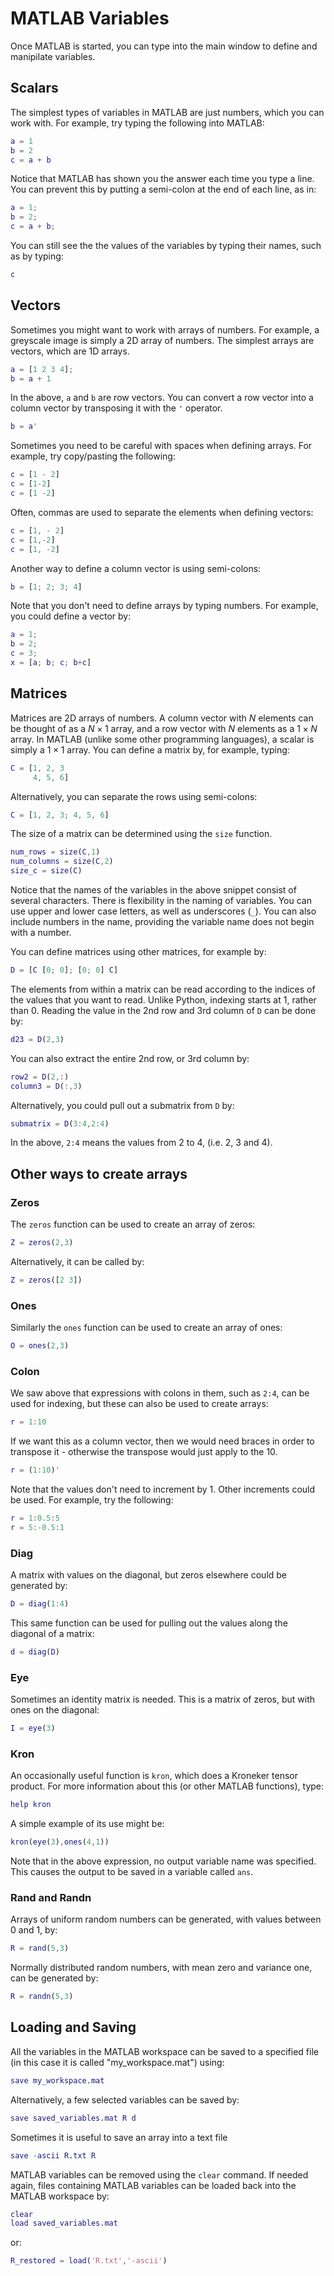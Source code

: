 # MATLAB Variables
Once MATLAB is started, you can type into the main window to define and manipilate variables.

## Scalars

The simplest types of variables in MATLAB are just numbers, which you can work with.
For example, try typing the following into MATLAB:
```matlab
a = 1
b = 2
c = a + b
```

Notice that MATLAB has shown you the answer each time you type a line.
You can prevent this by putting a semi-colon at the end of each line, as in:
```matlab
a = 1;
b = 2;
c = a + b;
```

You can still see the the values of the variables by typing their names, such as by typing:
```matlab
c
```

## Vectors

Sometimes you might want to work with arrays of numbers.
For example, a greyscale image is simply a 2D array of numbers.
The simplest arrays are vectors, which are 1D arrays.
```matlab
a = [1 2 3 4];
b = a + 1
```

In the above, ``a`` and ``b`` are row vectors.
You can convert a row vector into a column vector by transposing it with the `` ' `` operator.
```matlab
b = a'
```

Sometimes you need to be careful with spaces when defining arrays.
For example, try copy/pasting the following:
```matlab
c = [1 - 2]
c = [1-2]
c = [1 -2]
```
Often, commas are used to separate the elements when defining vectors:
```matlab
c = [1, - 2]
c = [1,-2]
c = [1, -2]
```

Another way to define a column vector is using semi-colons:
```matlab
b = [1; 2; 3; 4]
```

Note that you don't need to define arrays by typing numbers.
For example, you could define a vector by:
```matlab
a = 1;
b = 2;
c = 3;
x = [a; b; c; b+c]
```

## Matrices

Matrices are 2D arrays of numbers.
A column vector with $N$ elements can be thought of as a $N \times 1$ array, and a row vector with $N$ elements as a $1 \times N$ array.
In MATLAB (unlike some other programming languages), a scalar is simply a $1 \times 1$ array.
You can define a matrix by, for example, typing:
```matlab
C = [1, 2, 3
     4, 5, 6]
```
Alternatively, you can separate the rows using semi-colons:
```matlab
C = [1, 2, 3; 4, 5, 6]
```

The size of a matrix can be determined using the ``size`` function.
```matlab
num_rows = size(C,1)
num_columns = size(C,2)
size_c = size(C)
```
Notice that the names of the variables in the above snippet consist of several characters.
There is flexibility in the naming of variables.  You can use upper and lower case letters, as well as underscores (``_``).
You can also include numbers in the name, providing the variable name does not begin with a number.

You can define matrices using other matrices, for example by:
```matlab
D = [C [0; 0]; [0; 0] C]
```

The elements from within a matrix can be read according to the indices of the values that you want to read.
Unlike Python, indexing starts at 1, rather than 0.
Reading the value in the 2nd row and 3rd column of ``D`` can be done by:
```matlab
d23 = D(2,3)
```
You can also extract the entire 2nd row, or 3rd column by:
```matlab
row2 = D(2,:)
column3 = D(:,3)
```

Alternatively, you could pull out a submatrix from ``D`` by:
```matlab
submatrix = D(3:4,2:4)
```
In the above, ``2:4`` means the values from 2 to 4, (i.e. 2, 3 and 4).

## Other ways to create arrays
### Zeros
The ``zeros`` function can be used to create an array of zeros:
```matlab
Z = zeros(2,3)
```
Alternatively, it can be called by:
```matlab
Z = zeros([2 3])
```
### Ones
Similarly the ``ones`` function can be used to create an array of ones:
```matlab
O = ones(2,3)
```
### Colon
We saw above that expressions with colons in them, such as ``2:4``, can be used for indexing, but these can also be used to create arrays:
```matlab
r = 1:10
```
If we want this as a column vector, then we would need braces in order to transpose it - otherwise the transpose would just apply to the 10.
```matlab
r = (1:10)'
```

Note that the values don't need to increment by 1. Other increments could be used. For example, try the following:
```matlab
r = 1:0.5:5
r = 5:-0.5:1
```

### Diag
A matrix with values on the diagonal, but zeros elsewhere could be generated by:
```matlab
D = diag(1:4)
```
This same function can be used for pulling out the values along the diagonal of a matrix:
```matlab
d = diag(D)
```

### Eye
Sometimes an identity matrix is needed. This is a matrix of zeros, but with ones on the diagonal:
```matlab
I = eye(3)
```

### Kron
An occasionally useful function is ``kron``, which does a Kroneker tensor product.
For more information about this (or other MATLAB functions), type:
```matlab
help kron
```

A simple example of its use might be:
```matlab
kron(eye(3),ones(4,1))
```
Note that in the above expression, no output variable name was specified. This causes the output to be saved in a variable called ``ans``.

### Rand and Randn
Arrays of uniform random numbers can be generated, with values between 0 and 1, by:
```matlab
R = rand(5,3)
```

Normally distributed random numbers, with mean zero and variance one, can be generated by:
```matlab
R = randn(5,3)
```


## Loading and Saving
All the variables in the MATLAB workspace can be saved to a specified file (in this case it is called "my_workspace.mat") using:
```matlab
save my_workspace.mat
```

Alternatively, a few selected variables can be saved by:
```matlab
save saved_variables.mat R d
```

Sometimes it is useful to save an array into a text file
```matlab
save -ascii R.txt R
```
MATLAB variables can be removed using the ``clear`` command.
If needed again, files containing MATLAB variables can be loaded back into the MATLAB workspace by:
```matlab
clear
load saved_variables.mat
```
or:
```matlab
R_restored = load('R.txt','-ascii')
```
